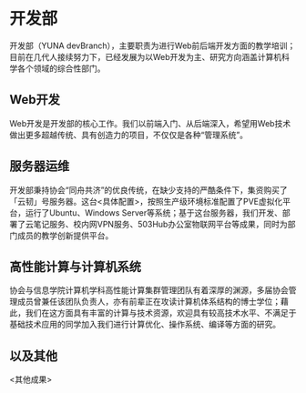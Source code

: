 # 开发部

开发部（YUNA devBranch），主要职责为进行Web前后端开发方面的教学培训；目前在几代人接续努力下，已经发展为以Web开发为主、研究方向涵盖计算机科学各个领域的综合性部门。

## Web开发

Web开发是开发部的核心工作。我们以前端入门、从后端深入，希望用Web技术做出更多超越传统、具有创造力的项目，不仅仅是各种“管理系统”。

## 服务器运维

开发部秉持协会“同舟共济”的优良传统，在缺少支持的严酷条件下，集资购买了「云韧」号服务器。这台<具体配置>，按照生产级环境标准配置了PVE虚拟化平台，运行了Ubuntu、Windows Server等系统；基于这台服务器，我们开发、部署了云笔记服务、校内网VPN服务、503Hub办公室物联网平台等成果，同时为部门成员的教学创新提供平台。

## 高性能计算与计算机系统

协会与信息学院计算机学科高性能计算集群管理团队有着深厚的渊源，多届协会管理成员曾兼任该团队负责人，亦有前辈正在攻读计算机体系结构的博士学位；藉此，我们在这方面具有丰富的计算与技术资源，欢迎具有较高技术水平、不满足于基础技术应用的同学加入我们进行计算优化、操作系统、编译等方面的研究。

## 以及其他

<其他成果>
